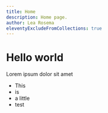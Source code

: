 ```yaml
---
title: Home
description: Home page.
author: Lea Rosema
eleventyExcludeFromCollections: true
---
```


# Hello world

Lorem ipsum dolor sit amet

- This
- is
- a little
- test
